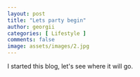 ```yaml
---
layout: post
title: "Lets party begin"
author: georgii
categories: [ Lifestyle ]
comments: false
image: assets/images/2.jpg
---
```


I started this blog, let's see where it will go. 